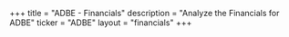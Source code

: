 +++
title = "ADBE - Financials"
description = "Analyze the Financials for ADBE"
ticker = "ADBE"
layout = "financials"
+++

